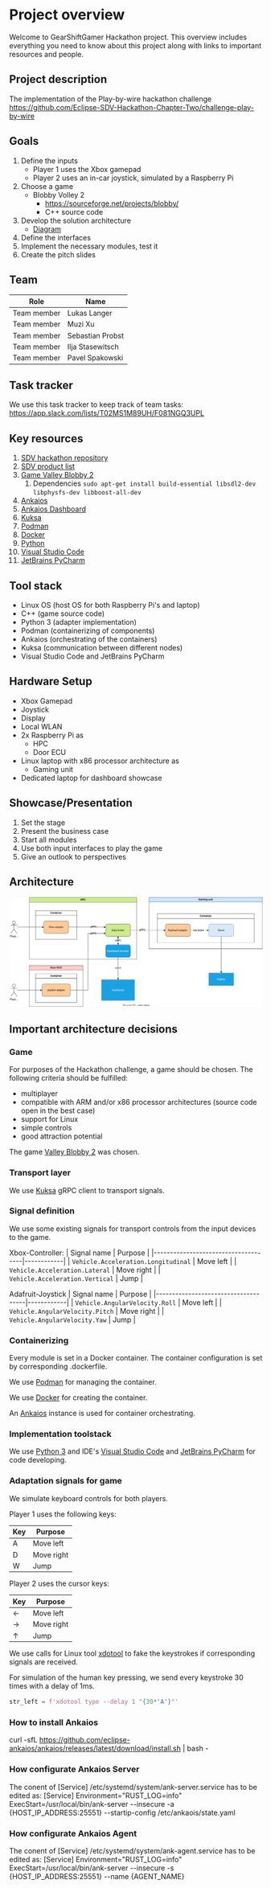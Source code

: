 # Project overview

Welcome to GearShiftGamer Hackathon project.
This overview includes everything you need 
to know about this project along with links 
to important resources and people.

## Project description

The implementation of the Play-by-wire hackathon challenge
https://github.com/Eclipse-SDV-Hackathon-Chapter-Two/challenge-play-by-wire

## Goals

1. Define the inputs
    - Player 1 uses the Xbox gamepad
    - Player 2 uses an in-car joystick, simulated by a Raspberry Pi
2. Choose a game
    - Blobby Volley 2
        - https://sourceforge.net/projects/blobby/
        - C++ source code
3. Develop the solution architecture
    - [Diagram](solution_architecture.drawio.svg)
4. Define the interfaces
5. Implement the necessary modules, test it
6. Create the pitch slides

## Team

| Role        | Name             |
|-------------|------------------|
| Team member | Lukas Langer     |
| Team member | Muzi Xu          |
| Team member | Sebastian Probst |
| Team member | Ilja Stasewitsch |
| Team member | Pavel Spakowski  |

## Task tracker

We use this task tracker to keep track of team tasks:
https://app.slack.com/lists/T02MS1M89UH/F081NGQ3UPL

## Key resources

1. [SDV hackathon repository](https://github.com/Eclipse-SDV-Hackathon-Chapter-Two/GearShiftGamers.git)
2. [SDV product list](https://projects.eclipse.org/working-group/eclipse-software-defined-vehicle)
3. [Game Valley Blobby 2](https://sourceforge.net/projects/blobby/)
    1. Dependencies `sudo apt-get install build-essential libsdl2-dev libphysfs-dev libboost-all-dev`
4. [Ankaios](https://eclipse-ankaios.github.io/ankaios/latest/)
5. [Ankaios Dashboard](https://github.com/FelixMoelders/ankaios-dashboard/)
6. [Kuksa](https://eclipse-kuksa.github.io/kuksa-website/)
7. [Podman](https://phoenixnap.com/kb/podman-tutorial)
8. [Docker](https://www.docker.com)
9. [Python](https://www.python.org)
10. [Visual Studio Code](https://code.visualstudio.com)
11. [JetBrains PyCharm](https://www.jetbrains.com/pycharm/)

## Tool stack

* Linux OS (host OS for both Raspberry Pi's and laptop)
* C++ (game source code)
* Python 3 (adapter implementation)
* Podman (containerizing of components)
* Ankaios (orchestrating of the containers)
* Kuksa (communication between different nodes)
* Visual Studio Code and JetBrains PyCharm

## Hardware Setup

* Xbox Gamepad
* Joystick
* Display
* Local WLAN
* 2x Raspberry Pi as
    * HPC
    * Door ECU
* Linux laptop with x86 processor architecture as
    * Gaming unit
* Dedicated laptop for dashboard showcase

## Showcase/Presentation

1. Set the stage
2. Present the business case
3. Start all modules
4. Use both input interfaces to play the game
5. Give an outlook to perspectives

## Architecture

![Solution architecture](solution_architecture.drawio.svg)

## Important architecture decisions

### Game

For purposes of the Hackathon challenge, a game should be chosen.
The following criteria should be fulfilled:

- multiplayer
- compatible with ARM and/or x86 processor architectures (source code open in the best case)
- support for Linux
- simple controls
- good attraction potential

The game [Valley Blobby 2](https://sourceforge.net/projects/blobby/)
was chosen.

### Transport layer

We use [Kuksa](https://eclipse-kuksa.github.io/kuksa-website/)
gRPC client to transport signals.

### Signal definition

We use some existing signals for transport controls 
from the input devices to the game.

Xbox-Controller:
| Signal name                         | Purpose    |
|-------------------------------------|------------|
| `Vehicle.Acceleration.Longitudinal` | Move left  |
| `Vehicle.Acceleration.Lateral`      | Move right |
| `Vehicle.Acceleration.Vertical`     | Jump       |

Adafruit-Joystick
| Signal name                         | Purpose    |
|-------------------------------------|------------|
| `Vehicle.AngularVelocity.Roll`     | Move left  |
| `Vehicle.AngularVelocity.Pitch`    | Move right |
| `Vehicle.AngularVelocity.Yaw`      | Jump       |


### Containerizing

Every module is set in a Docker container.
The container configuration is set by corresponding .dockerfile.

We use [Podman](https://phoenixnap.com/kb/podman-tutorial)
for managing the container.

We use [Docker](https://www.docker.com)
for creating the container.

An [Ankaios](https://eclipse-ankaios.github.io/ankaios/latest/)
instance is used for container orchestrating.

### Implementation toolstack

We use [Python 3](https://www.python.org) and IDE's
[Visual Studio Code](https://code.visualstudio.com) and
[JetBrains PyCharm](https://www.jetbrains.com/pycharm/)
for code developing.

### Adaptation signals for game

We simulate keyboard controls for both players.

Player 1 uses the following keys:

| Key | Purpose    |
|-----|------------|
| A   | Move left  |
| D   | Move right |
| W   | Jump       |

Player 2 uses the cursor keys:

| Key | Purpose    |
|-----|------------|
| ←   | Move left  |
| →   | Move right |
| ↑   | Jump       |

We use calls for Linux tool
[xdotool](https://github.com/jordansissel/xdotool)
to fake the keystrokes if corresponding signals
are received.

For simulation of the human key pressing, 
we send every keystroke 30 times with a delay of 1ms.

````python
str_left = f'xdotool type --delay 1 "{30*'A'}"'
````
### How to install Ankaios 
curl -sfL https://github.com/eclipse-ankaios/ankaios/releases/latest/download/install.sh | bash -

### How configurate Ankaios Server

The conent of [Service] /etc/systemd/system/ank-server.service has to be edited as:
[Service]
Environment="RUST_LOG=info"
ExecStart=/usr/local/bin/ank-server --insecure -a {HOST_IP_ADDRESS:25551} --startip-config /etc/ankaois/state.yaml

### How configurate Ankaios Agent
The conent of [Service] /etc/systemd/system/ank-agent.service has to be edited as:
[Service]
Environment="RUST_LOG=info"
ExecStart=/usr/local/bin/ank-server --insecure -s {HOST_IP_ADDRESS:25551} --name {AGENT_NAME}
